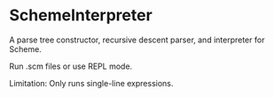 SchemeInterpreter
=================

A parse tree constructor, recursive descent parser, and interpreter for Scheme. 

Run .scm files or use REPL mode.

Limitation: Only runs single-line expressions.
